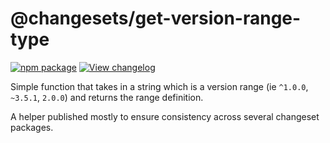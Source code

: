 # @changesets/get-version-range-type

[![npm package](https://img.shields.io/npm/v/@changesets/get-version-range-type.svg)](https://npmjs.com/package/@changesets/get-version-range-type)
[![View changelog](https://img.shields.io/badge/Explore%20Changelog-brightgreen)](./CHANGELOG.md)

Simple function that takes in a string which is a version range (ie `^1.0.0`, `~3.5.1`, `2.0.0`)
and returns the range definition.

A helper published mostly to ensure consistency across several changeset packages.

